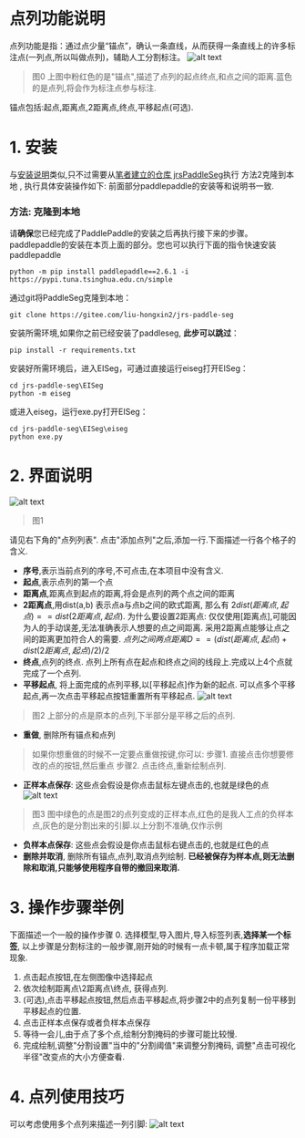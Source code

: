 # 点列功能说明

点列功能是指：通过点少量“锚点”，确认一条直线，从而获得一条直线上的许多标注点(一列点,所以叫做点列)，辅助人工分割标注。
![alt text](image.png)
> 图0 上图中粉红色的是"锚点",描述了点列的起点终点,和点之间的距离.蓝色的是点列,将会作为标注点参与标注.

锚点包括:起点,距离点,2距离点,终点,平移起点(可选).

# 1. 安装
与[安装说明](docs\install.md)类似,只不过需要从[笔者建立的仓库 jrsPaddleSeg](
https://gitee.com/liu-hongxin2/jrs-paddle-seg)执行 方法2克隆到本地 , 执行具体安装操作如下:
前面部分paddlepaddle的安装等和说明书一致.
### 方法: 克隆到本地
请**确保**您已经完成了PaddlePaddle的安装之后再执行接下来的步骤。paddlepaddle的安装在本页上面的部分。您也可以执行下面的指令快速安装paddlepaddle
```shell
python -m pip install paddlepaddle==2.6.1 -i https://pypi.tuna.tsinghua.edu.cn/simple
```
通过git将PaddleSeg克隆到本地：

```shell
git clone https://gitee.com/liu-hongxin2/jrs-paddle-seg
```

安装所需环境,如果你之前已经安装了paddleseg, **此步可以跳过**：

```shell
pip install -r requirements.txt
```

安装好所需环境后，进入EISeg，可通过直接运行eiseg打开EISeg：

```shell
cd jrs-paddle-seg\EISeg
python -m eiseg
```

或进入eiseg，运行exe.py打开EISeg：

```shell
cd jrs-paddle-seg\EISeg\eiseg
python exe.py
```
# 2. 界面说明
![alt text](image-1.png)
> 图1

请见右下角的"点列列表". 点击"添加点列"之后,添加一行.下面描述一行各个格子的含义.
- **序号**,表示当前点列的序号,不可点击,在本项目中没有含义.
- **起点**,表示点列的第一个点
- **距离点**,距离点到起点的距离,将会是点列的两个点之间的距离
- **2距离点**,用dist(a,b) 表示点a与点b之间的欧式距离, 那么有
        $2dist(距离点,起点)==dist(2距离点,起点)$. 
为什么要设置2距离点: 仅仅使用[距离点],可能因为人的手动误差,无法准确表示人想要的点之间距离. 采用2距离点能够让点之间的距离更加符合人的需要. 
$点列之间两点距离D==(dist(距离点,起点)+dist(2距离点,起点)/2)/2$
- **终点**,点列的终点. 点列上所有点在起点和终点之间的线段上.完成以上4个点就完成了一个点列.
- **平移起点**, 将上面完成的点列平移,以[平移起点]作为新的起点. 可以点多个平移起点,再一次点击平移起点按钮重置所有平移起点.
![alt text](image-2.png)
> 图2 上部分的点是原本的点列,下半部分是平移之后的点列.

- **重做**, 删除所有锚点和点列 
>如果你想重做的时候不一定要点重做按键,你可以:
> 步骤1. 直接点击你想要修改的点的按钮,然后重点
> 步骤2. 点击终点,重新绘制点列.
- **正样本点保存**: 这些点会假设是你点击鼠标左键点击的,也就是绿色的点
![alt text](image-3.png)
> 图3 图中绿色的点是图2的点列变成的正样本点,红色的是我人工点的负样本点,灰色的是分割出来的引脚.以上分割不准确,仅作示例
- **负样本点保存**: 这些点会假设是你点击鼠标右键点击的,也就是红色的点
- **删除并取消**, 删除所有锚点,点列,取消点列绘制. **已经被保存为样本点,则无法删除和取消,只能够使用程序自带的撤回来取消.**

# 3. 操作步骤举例
下面描述一个一般的操作步骤
0. 选择模型,导入图片,导入标签列表,**选择某一个标签**, 以上步骤是分割标注的一般步骤,刚开始的时候有一点卡顿,属于程序加载正常现象.
1. 点击起点按钮,在左侧图像中选择起点
2. 依次绘制距离点\2距离点\终点, 获得点列.
3. (可选),点击平移起点按钮,然后点击平移起点,将步骤2中的点列复制一份平移到平移起点的位置.
4. 点击正样本点保存或者负样本点保存
5. 等待一会儿,由于点了多个点,绘制分割掩码的步骤可能比较慢.
6. 完成绘制,调整"分割设置"当中的"分割阈值"来调整分割掩码, 调整"点击可视化半径"改变点的大小方便查看. 

# 4. 点列使用技巧
可以考虑使用多个点列来描述一列引脚:
![alt text](image-4.png)
